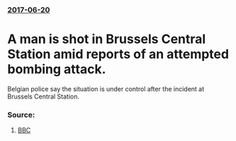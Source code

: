 ### [2017-06-20](/news/2017/06/20/index.md)

# A man is shot in Brussels Central Station amid reports of an attempted bombing attack. 

Belgian police say the situation is under control after the incident at Brussels Central Station.


### Source:

1. [BBC](http://www.bbc.com/news/world-europe-40349654)

